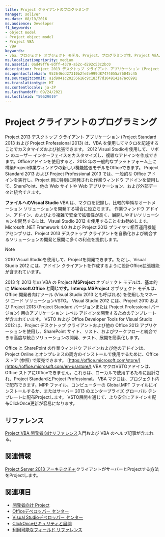 ```yaml
---
title: Project クライアントのプログラミング
manager: soliver
ms.date: 08/10/2016
ms.audience: Developer
f1_keywords:
- object model
- Project object model
- Project VBA
- VBA
keywords:
- vba、プロジェクト オブジェクト モデル、Project、プログラミング性、Project VBA、Visual Basic for Applications、Project オブジェクト モデル、VBA、オブジェクト モデル、VBA、Visual Basic for Applications
ms.localizationpriority: medium
ms.assetid: 0ad49ff6-8dff-4379-a52c-d292c53c2bc0
description: Project 2013 デスクトップ クライアント アプリケーション (Project Standard 2013 および Project Professional 2013) は、VBA を使用してマクロを記述することでカスタマイズおよび拡張できます。 2012 Visual Studioを使用して、リボン のユーザー インターフェイスをカスタマイズし、複雑なアドインを作成できます。Officeアドインを使用すると、2013 年の一般的なプラットフォーム上に構築Project作業ウィンドウの新しい機能拡張モデルをOfficeできます。 Project Standard 2013 および Project Professional 2013 では、一般的な Office アドインを実行し、Project 用に特別に開発された作業ウィンドウ アドインを使用して、SharePoint、他の Web サイトや Web アプリケーション、および外部データと統合できます。
ms.openlocfilehash: 952646dd27310b2fe2e999d87474055a76045c45
ms.sourcegitcommit: a1d9041c20256616c9c183f7d1049142a7ac6991
ms.translationtype: MT
ms.contentlocale: ja-JP
ms.lasthandoff: 09/24/2021
ms.locfileid: "59629019"
---
```

# <a name="project-client-programming"></a>Project クライアントのプログラミング

Project 2013 デスクトップ クライアント アプリケーション (Project Standard 2013 および Project Professional 2013) は、VBA を使用してマクロを記述することでカスタマイズおよび拡張できます。 2012 Visual Studioを使用して、リボン のユーザー インターフェイスをカスタマイズし、複雑なアドインを作成できます。Officeアドインを使用すると、2013 年の一般的なプラットフォーム上に構築Project作業ウィンドウの新しい機能拡張モデルをOfficeできます。 Project Standard 2013 および Project Professional 2013 では、一般的な Office アドインを実行し、Project 用に特別に開発された作業ウィンドウ アドインを使用して、SharePoint、他の Web サイトや Web アプリケーション、および外部データと統合できます。
  
 **ファイルへのVisual Studio** VBA は、マクロを記録し、比較的単純なオートメーション ソリューションを開発する場合に役立ちます。 作業ウィンドウ アドイン、アドイン、およびより複雑で安全で拡張性が高く、展開しやすいソリューションを開発するには、Visual Studio 2012 を使用することをお勧めします。 Microsoft .NET Framework 4.0 および Project 2013 プライマリ相互運用機能アセンブリは、Project 2013 デスクトップ クライアントを自動化および統合するソリューションの開発と展開に多くの利点を提供します。 
  
> [!NOTE]
> 2010 Visual Studioを使用して、Projectを開発できます。ただし、Visual Studio 2012 には、アドイン クライアントを作成するように設計Office拡張機能が含まれています。 
  
2013 年 2013 年の VBA の Project **MSProject** オブジェクト モデルは、基本的に **Microsoft.Office と同じです。Interop.MSProject** オブジェクト モデルは、Office 開発者向けツール (Visual Studio 2013 とも呼ばれる) を使用したマネージ コード ソリューションVSTO。 Visual Studio 2012 には、Project 2010 および Project 2013 (Project Standard バージョンまたは Project Professional バージョン) 用のアプリケーション レベル アドインを開発するためのテンプレートが含まれています。 VSTO および Office Developer Tools for Visual Studio 2012 は、Project デスクトップ クライアントおよび他の Office 2013 アプリケーションを使用し、SharePoint サイト、リスト、およびワークフローと統合できる高度な統合ソリューションの開発、テスト、展開を簡素化します。 
  
Office と SharePoint の作業ウィンドウ アドインおよび他のアドインは、Project Online とオンプレミスの両方のインストールで使用するために、Office ストア (参照) で販売できます。 [https://office.microsoft.com/store/](https://office.microsoft.com/en-us/store/) VBA マクロVSTOアドインは、Office ストアにOfficeできません。これらは、ローカルで使用するために設計され、Project StandardとProject Professional。 VBA マクロは、プロジェクト内で配布できます。MPP ファイル、コンピューターの Global.MPT ファイルにインストールするか、またはサーバー 2013 のエンタープライズ グローバル テンプレートに配布Projectします。 VSTO展開を通じて、より安全にアドインを配布ClickOnce更新が[](https://msdn.microsoft.com/library/t71a733d.aspx)容易になります。 
  
## <a name="reference"></a>リファレンス

[Project VBA 開発者向けリファレンス](https://msdn.microsoft.com/library/ee861523%28office.15%29.aspx)入門および VBA のヘルプ記事が含まれる。 
  
## <a name="related-sections"></a>関連情報

[Project Server 2013 アーキテクチャ](project-server-2013-architecture.md)クライアントがサーバーとProjectする方法をProjectします。 
  
## <a name="see-also"></a>関連項目

- [開発者向け Project](https://msdn.microsoft.com/office/aa905469)
- [Officeデベロッパー センター](https://dev.office.com)
- [Visual Studioデベロッパー センター](https://msdn.microsoft.com/vstudio/aa718325.aspx)
- [ClickOnceセキュリティと展開](https://msdn.microsoft.com/library/t71a733d.aspx)
- [利用可能なフィールド リファレンス](https://support.office.com/en-us/article/available-fields-reference-615a4563-1cc3-40f4-b66f-1b17e793a460)


